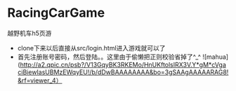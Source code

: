 # RacingCarGame
越野机车h5页游
* clone下来以后直接从src/login.html进入游戏就可以了
* 首先注册账号密码，然后登陆。。这里由于偷懒把正则校验省掉了^_^
![mahua](http://a2.qpic.cn/psb?/V13GqyBK3RKEMo/HnUKftolsIRX3V.Y*gM*cVgaciBiewIasUBMzEWqyEU!/b/dDwBAAAAAAAA&bo=3gSAAgAAAAARAG8!&rf=viewer_4）
